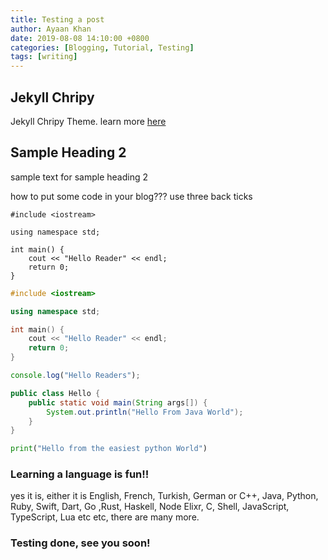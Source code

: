 ```yaml
---
title: Testing a post
author: Ayaan Khan
date: 2019-08-08 14:10:00 +0800
categories: [Blogging, Tutorial, Testing]
tags: [writing]
---
```


## Jekyll Chripy

Jekyll Chripy Theme. learn more [here](http://jekyllrb.com)

## Sample Heading 2

sample text for sample heading 2

how to put some code in your blog??? use three back ticks

```
#include <iostream>

using namespace std;

int main() {
    cout << "Hello Reader" << endl;   
    return 0;
}
```

```C++
#include <iostream>

using namespace std;

int main() {
    cout << "Hello Reader" << endl;   
    return 0;
}
```

```javascript
console.log("Hello Readers");

```

```java
public class Hello {
    public static void main(String args[]) {
        System.out.println("Hello From Java World");
    }
}
```

```python
print("Hello from the easiest python World")
```

### Learning a language is fun!!

yes it is, either it is English, French, Turkish, German or C++, Java, Python, Ruby, Swift, Dart, Go ,Rust, Haskell, Node
Elixr, C, Shell, JavaScript, TypeScript, Lua etc etc, there are many more.

### Testing done, see you soon!
